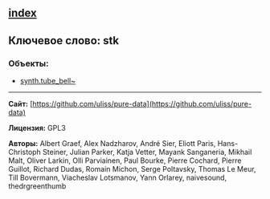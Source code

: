 [index](../index.html)
---

## Ключевое слово: stk

### Объекты:
* [synth.tube_bell~](../synth.tube_bell~.html)

---
**Сайт:** [https://github.com/uliss/pure-data](https://github.com/uliss/pure-data)

**Лицензия:** GPL3

**Авторы:** Albert Graef, Alex Nadzharov, André Sier, Eliott Paris, Hans-Christoph Steiner, Julian Parker, Katja Vetter, Mayank Sanganeria, Mikhail Malt, Oliver Larkin, Olli Parviainen, Paul Bourke, Pierre Cochard, Pierre Guillot, Richard Dudas, Romain Michon, Serge Poltavsky, Thomas Le Meur, Till Bovermann, Viacheslav Lotsmanov, Yann Orlarey, naivesound, thedrgreenthumb
